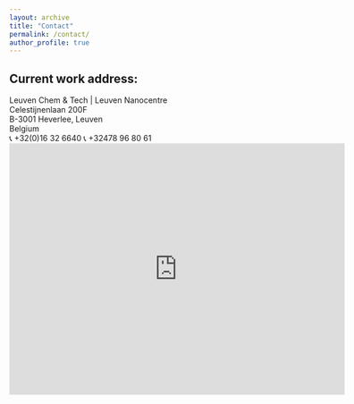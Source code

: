 ```yaml
---
layout: archive
title: "Contact"
permalink: /contact/
author_profile: true
---
```


<h2> Current work address: </h2>
Leuven Chem & Tech | Leuven Nanocentre <br>
Celestijnenlaan 200F<br>
B-3001 Heverlee, Leuven<br>
Belgium <br>
&#128222; +32(0)16 32 6640
&#128222; +32478 96 80 61

<iframe src="https://www.google.com/maps/embed?pb=!1m18!1m12!1m3!1d1520.234828170576!2d4.675107811855763!3d50.864015069136215!2m3!1f0!2f0!3f0!3m2!1i1024!2i768!4f13.1!3m3!1m2!1s0x47c1610e29cc4c5b%3A0x96848ac87dbaaccc!2s200F%20Chem%20%26%20Tech!5e0!3m2!1snl!2sbe!4v1677589415153!5m2!1snl!2sbe" width="600" height="450" style="border:0;" allowfullscreen="" loading="lazy" referrerpolicy="no-referrer-when-downgrade"></iframe>
